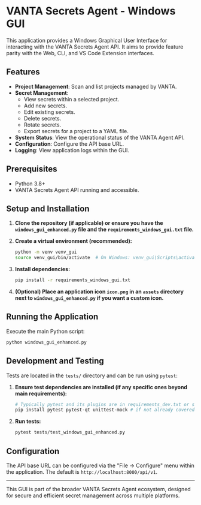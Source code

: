 # VANTA Secrets Agent - Windows GUI

This application provides a Windows Graphical User Interface for interacting with the VANTA Secrets Agent API. It aims to provide feature parity with the Web, CLI, and VS Code Extension interfaces.

## Features

*   **Project Management**: Scan and list projects managed by VANTA.
*   **Secret Management**: 
    *   View secrets within a selected project.
    *   Add new secrets.
    *   Edit existing secrets.
    *   Delete secrets.
    *   Rotate secrets.
    *   Export secrets for a project to a YAML file.
*   **System Status**: View the operational status of the VANTA Agent API.
*   **Configuration**: Configure the API base URL.
*   **Logging**: View application logs within the GUI.

## Prerequisites

*   Python 3.8+
*   VANTA Secrets Agent API running and accessible.

## Setup and Installation

1.  **Clone the repository (if applicable) or ensure you have the `windows_gui_enhanced.py` file and the `requirements_windows_gui.txt` file.**
    
2.  **Create a virtual environment (recommended):**
    ```bash
    python -m venv venv_gui
    source venv_gui/bin/activate  # On Windows: venv_gui\Scripts\activate
    ```

3.  **Install dependencies:**
    ```bash
    pip install -r requirements_windows_gui.txt
    ```

4.  **(Optional) Place an application icon `icon.png` in an `assets` directory next to `windows_gui_enhanced.py` if you want a custom icon.**

## Running the Application

Execute the main Python script:

```bash
python windows_gui_enhanced.py
```

## Development and Testing

Tests are located in the `tests/` directory and can be run using `pytest`:

1.  **Ensure test dependencies are installed (if any specific ones beyond main requirements):**
    ```bash
    # Typically pytest and its plugins are in requirements_dev.txt or similar
    pip install pytest pytest-qt unittest-mock # if not already covered
    ```

2.  **Run tests:**
    ```bash
    pytest tests/test_windows_gui_enhanced.py
    ```

## Configuration

The API base URL can be configured via the "File -> Configure" menu within the application. The default is `http://localhost:8000/api/v1`.

---

This GUI is part of the broader VANTA Secrets Agent ecosystem, designed for secure and efficient secret management across multiple platforms. 